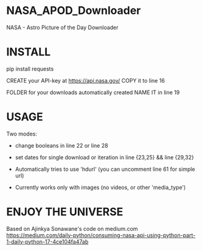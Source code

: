 # NASA_APOD_Downloader
NASA - Astro Picture of the Day Downloader

# INSTALL
pip install requests

CREATE your API-key at https://api.nasa.gov/
COPY it to line 16

FOLDER for your downloads automatically created
NAME IT in line 19

# USAGE

Two modes: 
- change booleans in line 22 or line 28
- set dates for single download or iteration in line {23,25} && line {29,32}

- Automatically tries to use 'hdurl' (you can uncomment line 61 for simple url)
- Currently works only with images (no videos, or other 'media_type')

# ENJOY THE UNIVERSE

Based on Ajinkya Sonawane's code on medium.com
https://medium.com/daily-python/consuming-nasa-api-using-python-part-1-daily-python-17-4ce104fa47ab
